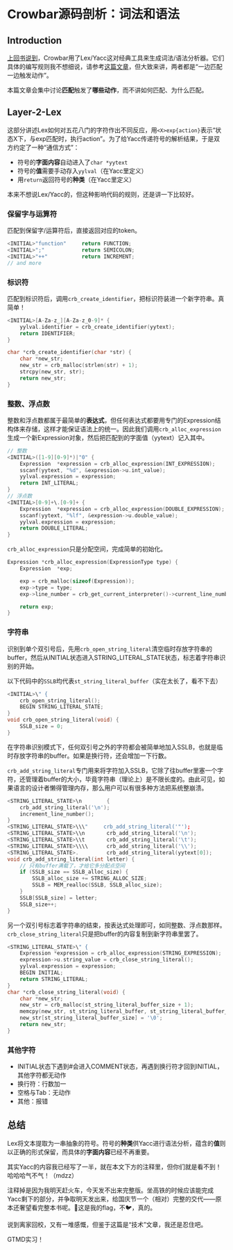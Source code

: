 # Crowbar源码剖析：词法和语法

## Introduction

[上回书说到](https://daichao1997.github.io/Crowbar源码剖析：总体框架.html)，Crowbar用了Lex/Yacc这对经典工具来生成词法/语法分析器。它们具体的编写规则我不想细说，请参考[这篇文章](https://segmentfault.com/a/1190000000396608)，但大致来讲，两者都是“一边匹配一边触发动作”。

本篇文章会集中讨论**匹配**触发了**哪些动作**，而不讲如何匹配、为什么匹配。

## Layer-2-Lex

这部分讲述Lex如何对五花八门的字符作出不同反应，用`<X>exp{action}`表示“状态X下，与exp匹配时，执行action”。为了给Yacc传递符号的解析结果，于是双方约定了一种“通信方式”：

- 符号的**字面内容**自动进入了`char *yytext`
- 符号的**值**需要手动存入`yylval`（在Yacc里定义）
- 用`return`返回符号的**种类**（在Yacc里定义）

本来不想说Lex/Yacc的，但这种影响代码的规则，还是讲一下比较好。

### 保留字与运算符

匹配到保留字/运算符后，直接返回对应的token。

```c
<INITIAL>"function"     return FUNCTION;
<INITIAL>";"            return SEMICOLON;
<INITIAL>"++"           return INCREMENT;
// and more
```

### 标识符

匹配到标识符后，调用`crb_create_identifier`，把标识符装进一个新字符串。真简单！

```c
<INITIAL>[A-Za-z_][A-Za-z_0-9]* {
    yylval.identifier = crb_create_identifier(yytext);
    return IDENTIFIER;
}

char *crb_create_identifier(char *str) {
    char *new_str;
    new_str = crb_malloc(strlen(str) + 1);
    strcpy(new_str, str);
    return new_str;
}
```

### 整数、浮点数

整数和浮点数都属于最简单的**表达式**，但任何表达式都要用专门的Expression结构体来存储，这样才能保证语法上的统一。因此我们调用`crb_alloc_expression`生成一个新Expression对象，然后把匹配到的字面值（yytext）记入其中。

```c
// 整数
<INITIAL>([1-9][0-9]*)|"0" {
    Expression  *expression = crb_alloc_expression(INT_EXPRESSION);
    sscanf(yytext, "%d", &expression->u.int_value);
    yylval.expression = expression;
    return INT_LITERAL;
}
// 浮点数
<INITIAL>[0-9]+\.[0-9]+ {
    Expression  *expression = crb_alloc_expression(DOUBLE_EXPRESSION);
    sscanf(yytext, "%lf", &expression->u.double_value);
    yylval.expression = expression;
    return DOUBLE_LITERAL;
}
```

`crb_alloc_expression`只是分配空间，完成简单的初始化。

```c
Expression *crb_alloc_expression(ExpressionType type) {
    Expression  *exp;

    exp = crb_malloc(sizeof(Expression));
    exp->type = type;
    exp->line_number = crb_get_current_interpreter()->current_line_number;

    return exp;
}
```

### 字符串

识别到单个双引号后，先用`crb_open_string_literal`清空临时存放字符串的buffer，然后从INITIAL状态进入STRING_LITERAL_STATE状态，标志着字符串识别的开始。

以下代码中的`SSLB`均代表`st_string_literal_buffer`（实在太长了，看不下去）

```c
<INITIAL>\" {
    crb_open_string_literal();
    BEGIN STRING_LITERAL_STATE;
}
void crb_open_string_literal(void) {
    SSLB_size = 0;
}
```

在字符串识别模式下，任何双引号之外的字符都会被简单地加入SSLB，也就是临时存放字符串的buffer。如果是换行符，还会增加一下行数。

`crb_add_string_literal`专门用来将字符加入SSLB，它除了往buffer里塞一个字符，还管理着buffer的大小，毕竟字符串（理论上）是不限长度的。由此可见，如果语言的设计者懒得管理内存，那么用户可以有很多种方法把系统整崩溃。

```c
<STRING_LITERAL_STATE>\n        {
    crb_add_string_literal('\n');
    increment_line_number();
}
<STRING_LITERAL_STATE>\\\"     crb_add_string_literal('"');
<STRING_LITERAL_STATE>\\n       crb_add_string_literal('\n');
<STRING_LITERAL_STATE>\\t       crb_add_string_literal('\t');
<STRING_LITERAL_STATE>\\\\      crb_add_string_literal('\\');
<STRING_LITERAL_STATE>.         crb_add_string_literal(yytext[0]);
void crb_add_string_literal(int letter) {
	// 只有buffer满载了，才给它多分配点空间
    if (SSLB_size == SSLB_alloc_size) {
        SSLB_alloc_size += STRING_ALLOC_SIZE;
        SSLB = MEM_realloc(SSLB, SSLB_alloc_size);
    }
    SSLB[SSLB_size] = letter;
    SSLB_size++;
}
```

另一个双引号标志着字符串的结束，按表达式处理即可，如同整数、浮点数那样。`crb_close_string_literal`只是把buffer的内容复制到新字符串里罢了。

```c
<STRING_LITERAL_STATE>\" {
    Expression *expression = crb_alloc_expression(STRING_EXPRESSION);
    expression->u.string_value = crb_close_string_literal();
    yylval.expression = expression;
    BEGIN INITIAL;
    return STRING_LITERAL;
}
char *crb_close_string_literal(void) {
    char *new_str;
    new_str = crb_malloc(st_string_literal_buffer_size + 1);
    memcpy(new_str, st_string_literal_buffer, st_string_literal_buffer_size);
    new_str[st_string_literal_buffer_size] = '\0';
    return new_str;
}
```

### 其他字符

- INITIAL状态下遇到\#会进入COMMENT状态，再遇到换行符才回到INITIAL，其他字符都无动作
- 换行符：行数加一
- 空格与Tab：无动作
- 其他：报错

## 总结

Lex将文本提取为一串抽象的符号。符号的**种类**供Yacc进行语法分析，蕴含的**值**则以正确的形式保留，而具体的**字面内容**已经不再重要。

其实Yacc的内容我已经写了一半，就在本文下方的注释里，但你们就是看不到！哈哈哈气不气！（mdzz）

注释掉是因为我明天赶火车，今天发不出来完整版。坐高铁的时候应该能完成Yacc剩下的部分，并争取明天发出来，给国庆节一个（相对）完整的交代——原本还奢望看完整本书呢。🚩这是我的flag，不🐦，真的。

说到离家回校，又有一堆感慨，但鉴于这篇是“技术”文章，我还是忍住吧。

GTMD实习！

<!--

## Layer-2-Yacc

如前所述，这里不说如何归约，只说归约后做什么。

### 语句块（block）

调用`crb_create_block`，生成一个Block结构体，填入块中的语句链表。

```c
Block *crb_create_block(StatementList *statement_list) {
    Block *block = crb_malloc(sizeof(Block));
    block->statement_list = statement_list;
    return block;
}

typedef struct {
    StatementList       *statement_list;
} Block;

typedef struct StatementList_tag {
    Statement   *statement;
    struct StatementList_tag    *next;
} StatementList;
```

### 语句链表（statement_list）

将语句加入已有的语句链表，没有就生成新的。

```c
StatementList *crb_chain_statement_list(StatementList *list, Statement *statement) {
    StatementList *pos;
    if (list == NULL) {
        return crb_create_statement_list(statement);
    }
    for (pos = list; pos->next; pos = pos->next); // 到链表尾部
    pos->next = crb_create_statement_list(statement); // 插入新元素
    return list;
}

StatementList *crb_create_statement_list(Statement *statement) {
    StatementList *sl = crb_malloc(sizeof(StatementList));
    sl->statement = statement;
    sl->next = NULL;
    return sl;
}
```

### 语句（statement）

如果是global/if/while/for/return/break/continue等语句，什么也不做。如果是表达式+分号，调用`crb_create_expression_statement`。

```c
Statement *crb_create_expression_statement(Expression *expression) {
    Statement *st = alloc_statement(EXPRESSION_STATEMENT);
    st->u.expression_s = expression;
    return st;
}

static Statement *alloc_statement(StatementType type) {
    Statement *st = crb_malloc(sizeof(Statement));
    st->type = type;
    st->line_number = crb_get_current_interpreter()->current_line_number;
    return st;
}

struct Statement_tag {
    StatementType       type;
    int                 line_number;
    union {
        Expression      *expression_s;
        GlobalStatement global_s;
        IfStatement     if_s;
        WhileStatement  while_s;
        ForStatement    for_s;
        ReturnStatement return_s;
    } u;
};
```
-->